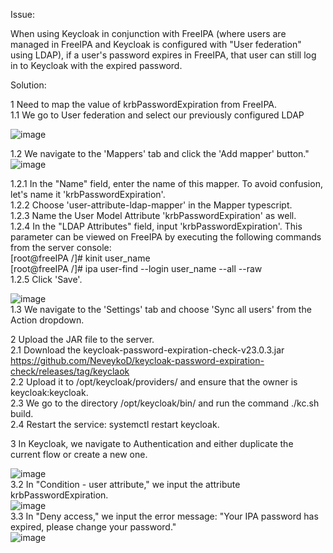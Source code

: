 Issue:

When using Keycloak in conjunction with FreeIPA (where users are managed in FreeIPA and Keycloak is configured with "User federation" using LDAP), if a user's password expires in FreeIPA, that user can still log in to Keycloak with the expired password.

Solution:

1 Need to map the value of krbPasswordExpiration from FreeIPA.  
1.1 We go to User federation and select our previously configured LDAP

![image](https://github.com/NeveykoD/keycloak-password-expiration-check/assets/109217257/98d059a9-5565-4e44-a894-a9de9be5c909)

1.2 We navigate to the 'Mappers' tab and click the 'Add mapper' button."
![image](https://github.com/NeveykoD/keycloak-password-expiration-check/assets/109217257/be23589e-e334-4826-b704-a6df500e5485)

1.2.1 In the "Name" field, enter the name of this mapper. To avoid confusion, let's name it 'krbPasswordExpiration'.  
1.2.2 Choose 'user-attribute-ldap-mapper' in the Mapper typescript.  
1.2.3 Name the User Model Attribute 'krbPasswordExpiration' as well.  
1.2.4 In the "LDAP Attributes" field, input 'krbPasswordExpiration'. This parameter can be viewed on FreeIPA by executing the following commands from the server console:  
[root@freeIPA /]# kinit user_name  
[root@freeIPA /]# ipa user-find --login user_name --all --raw  
1.2.5 Click 'Save'.

![image](https://github.com/NeveykoD/keycloak-password-expiration-check/assets/109217257/68e8b91a-7484-4a7a-9528-8e3b41ef7f48)  
1.3 We navigate to the 'Settings' tab and choose 'Sync all users' from the Action dropdown.

2 Upload the JAR file to the server.    
2.1 Download the keycloak-password-expiration-check-v23.0.3.jar https://github.com/NeveykoD/keycloak-password-expiration-check/releases/tag/keyclaok   
2.2 Upload it to /opt/keycloak/providers/ and ensure that the owner is keycloak:keycloak.  
2.3 We go to the directory /opt/keycloak/bin/ and run the command ./kc.sh build.    
2.4 Restart the service: systemctl restart keycloak.  

3 In Keycloak, we navigate to Authentication and either duplicate the current flow or create a new one.

![image](https://github.com/NeveykoD/keycloak-password-expiration-check/assets/109217257/9e137bbe-48f5-4dbe-8c06-e3789c91381f)  
3.2 In "Condition - user attribute," we input the attribute krbPasswordExpiration.  
![image](https://github.com/NeveykoD/keycloak-password-expiration-check/assets/109217257/f1cfda8e-3f28-4fc6-86f0-fc69ff396fa5)  
3.3 In "Deny access," we input the error message: "Your IPA password has expired, please change your password."  
![image](https://github.com/NeveykoD/keycloak-password-expiration-check/assets/109217257/d02559a8-8808-4f14-a402-612b9b689dec)  


